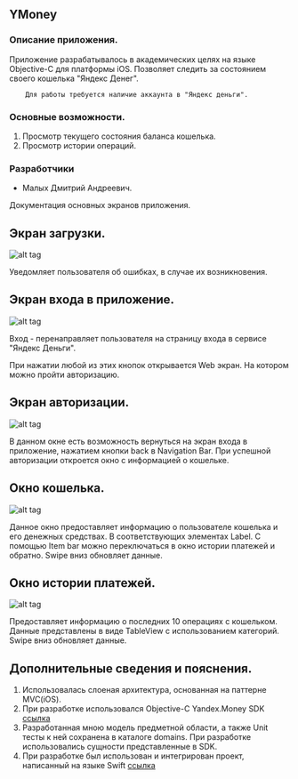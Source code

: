 ## YMoney

### Описание приложения.
Приложение разрабатывалось в академических целях на языке Objective-C для платформы iOS. Позволяет следить за состоянием своего кошелька "Яндекс Денег".

        Для работы требуется наличие аккаунта в "Яндекс деньги".

### Основные возможности.
1. Просмотр текущего состояния баланса кошелька.
2. Просмотр истории операций.

### Разработчики
* Малых Дмитрий Андреевич.

Документация основных экранов приложения.

## Экран загрузки.
![alt tag](https://raw.githubusercontent.com/3XclusiVe/YMoney/master/documentation/launchscreen.jpg)

Уведомляет пользователя об ошибках, в случае их возникновения.

## Экран входа в приложение.
![alt tag](https://raw.githubusercontent.com/3XclusiVe/YMoney/master/documentation/enter.jpg)

 Вход - перенаправляет пользователя на страницу входа в сервисе "Яндекс Деньги".

При нажатии любой из этих кнопок открывается Web экран. На котором можно пройти авторизацию.

## Экран авторизации.
![alt tag](https://raw.githubusercontent.com/3XclusiVe/YMoney/master/documentation/web.jpg)

В данном окне есть возможность вернуться на экран входа в приложение, нажатием кнопки back в Navigation Bar.
При успешной авторизации откроется окно с информацией о кошельке.

## Окно кошелька.
![alt tag](https://raw.githubusercontent.com/3XclusiVe/YMoney/master/documentation/wallet.jpg)

Данное окно предоставляет информацию о пользователе кошелька и его денежных средствах. В соответствующих элементах Label.
С помощью Item bar можно переключаться в окно истории платежей и обратно. Swipe вниз обновляет данные.

## Окно истории платежей.
![alt tag](https://raw.githubusercontent.com/3XclusiVe/YMoney/master/documentation/ophistory.jpg)

Предоставляет информацию о последних 10 операциях с кошельком.
Данные представлены в виде TableView с использованием категорий. Swipe вниз обновляет данные.

## Дополнительные сведения и пояснения.
 1. Использовалась слоеная архитектура, основанная на паттерне MVC(iOS).
 2. При разработке использовался Objective-C Yandex.Money SDK [ссылка](https://github.com/yandex-money/yandex-money-sdk-objc)
 3. Разработанная мною модель предметной области, а также Unit тесты к ней сохранена в каталоге domains. При разработке использовались сущности представленные в SDK.
 4. При разработке был использован и интегрирован проект, написанный на языке Swift [ссылка](https://github.com/icanzilb/SwiftSpinner)
